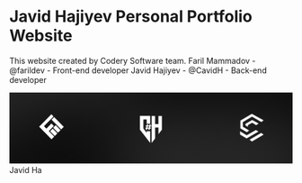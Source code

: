 # Javid Hajiyev Personal Portfolio Website
This website created by Codery Software team.
Faril Mammadov - @farildev - Front-end developer
Javid Hajiyev - @CavidH - Back-end developer 

<img src="./dist/img/GG.jpg" alt="Branding">
Javid Ha


